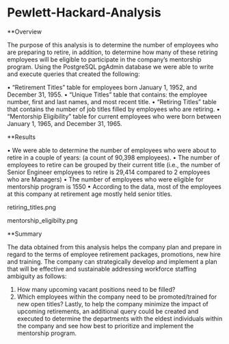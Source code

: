 # Pewlett-Hackard-Analysis

**Overview

The purpose of this analysis is to determine the number of employees who are preparing to retire, in addition, to determine how many of these retiring employees will be eligible to participate in the company’s mentorship program. Using the PostgreSQL pgAdmin database we were able to write and execute queries that created the following:

•	“Retirement Titles” table for employees born January 1, 1952, and December 31, 1955.
•	“Unique Titles” table that contains: the employee number, first and last names, and most recent title. 
•	“Retiring Titles” table that contains the number of job titles filled by employees who are retiring.
•	“Mentorship Eligibility” table for current employees who were born between January 1, 1965, and December 31, 1965. 

**Results

•	We were able to determine the number of employees who were about to retire in a couple of years: (a count of 90,398 employees).
•	The number of employees to retire can be grouped by their current title (i.e., the number of Senior Engineer employees to retire is 29,414 compared to 2 employees who are Managers)
•	The number of employees who were eligible for mentorship program is 1550 
•	According to the data, most of the employees at this company at retirement age mostly held senior titles. 

retiring_titles.png


mentorship_eligibilty.png


**Summary


The data obtained from this analysis helps the company plan and prepare in regard to the terms of employee retirement packages, promotions, new hire and training. The company can strategically develop and implement a plan that will be effective and sustainable addressing workforce staffing ambiguity as follows:
1.	How many upcoming vacant positions need to be filled?
2.	Which employees within the company need to be promoted/trained for new open titles?
Lastly, to help the company minimize the impact of upcoming retirements, an additional query could be created and executed to determine the departments with the eldest individuals within the company and see how best to prioritize and implement the mentorship program. 


